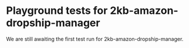 # Playground tests for 2kb-amazon-dropship-manager
We are still awaiting the first test run for 2kb-amazon-dropship-manager.
